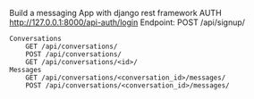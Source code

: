 Build a messaging App with django rest framework
    AUTH
        http://127.0.0.1:8000/api-auth/login
        Endpoint: POST /api/signup/

    Conversations
        GET /api/conversations/
        POST /api/conversations/
        GET /api/conversations/<id>/
    Messages
        GET /api/conversations/<conversation_id>/messages/
        POST /api/conversations/<conversation_id>/messages/

